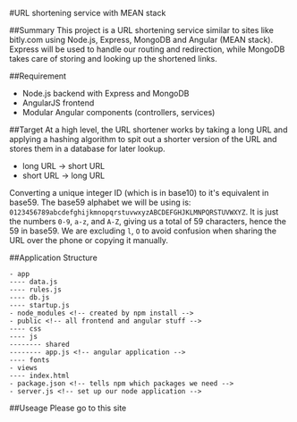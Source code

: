 #URL shortening service with MEAN stack

##Summary
This project is a URL shortening service similar to sites like bitly.com using Node.js, Express, MongoDB and Angular (MEAN stack). Express will be used to handle our routing and redirection, while MongoDB takes care of storing and looking up the shortened links.

##Requirement
- Node.js backend with Express and MongoDB
- AngularJS frontend
- Modular Angular components (controllers, services)

##Target
At a high level, the URL shortener works by taking a long URL and applying a hashing algorithm to spit out a shorter version of the URL and stores them in a database for later lookup.


- long URL -> short URL
- short URL -> long URL


Converting a unique integer ID (which is in base10) to it's equivalent in base59. The base59 alphabet we will be using is: `0123456789abcdefghijkmnopqrstuvwxyzABCDEFGHJKLMNPQRSTUVWXYZ`. It is just the numbers `0-9`, `a-z`, and `A-Z`, giving us a total of 59 characters, hence the 59 in base59. We are excluding `l`, `O` to avoid confusion when sharing the URL over the phone or copying it manually.

##Application Structure
```
- app
---- data.js
---- rules.js
---- db.js 
---- startup.js
- node_modules <!-- created by npm install -->
- public <!-- all frontend and angular stuff -->
---- css
---- js
-------- shared
-------- app.js <!-- angular application -->
---- fonts
- views 
---- index.html
- package.json <!-- tells npm which packages we need -->
- server.js <!-- set up our node application -->
```

##Useage
Please go to this site